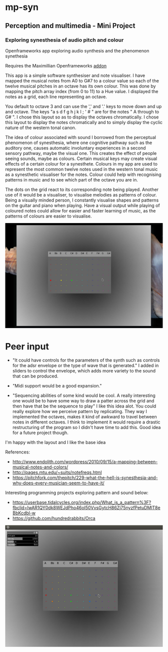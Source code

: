 # mp-syn
## Perception and multimedia - Mini Project
### Exploring synesthesia of audio pitch and colour

Openframeworks app exploring audio synthesis and the phenomenon synethesia

Requires the Maximillian Openframeworks [addon](https://github.com/micknoise/Maximilian)

This app is a simple software synthesiser and note visualiser. I have mapped the musical notes from A0 to G#7 to a colour value so each of the twelve musical pitches in an octave has its own colour. This was done by mapping the pitch array index (from 0 to 11) to a Hue value. I displayed the notes as a grid, each line representing an octave.

You default to octave 3 and can use the ',' and '.' keys to move down and up and octave. The keys "a s d f g h j k l ; ' # " are for the notes " A through to G# ". I chose this layout so as to display the octaves chromatically. I chose this layout to display the notes chromatically and to simply display the cyclic nature of the western tonal canon.

The idea of colour associated with sound I borrowed from the perceptual phenomenon of synesthesia, where one cognitive pathway such as the auditory one, causes automatic involuntary experiences in a second sensory pathway, maybe the visual one. This creates the effect of people seeing sounds, maybe as colours. Certain musical keys may create visual effects of a certain colour for a synesthete. Colours in my app are used to represent the most common twelve notes used in the western tonal music as a synesthetic visualiser for the notes. Colour could help with recognising patterns in music and to see which part of the octave you are in.

The dots on the grid react to its corresponding note being played. Another use of it would be a visualiser, to visualise melodies as patterns of colour. Being a visually minded person, I constantly visualise shapes and patterns on the guitar and piano when playing. Have a visual output while playing of coloured notes could allow for easier and faster learning of music, as the patterns of colours are easier to visualise.

![Interface image ](https://github.com/C1harlieL/mp-syn/blob/master/interface.jpeg)

# Peer input

- "It could have controls for the parameters of the synth such as controls for the adsr envelope or the type of wave that is generated."
  I added in sliders to control the envelope, which adds more variety to the sound that can be produced.

- "Midi support would be a good expansion."

- "Sequencing abilities of some kind would be cool. A really interesting one would be to have some way to draw a patter across the grid and then have that be the sequence to play"
   I like this idea alot. You could really explore how we perceive pattern by replicating. They way I implemented the octaves, makes it kind of awkward to travel between notes in different octaves. I think to implement it would require a drastic restructuring of the program so I didn't have time to add this. Good idea for a future project though.

I'm happy with the layout and I like the base idea

References:

- http://www.endolith.com/wordpress/2010/09/15/a-mapping-between-musical-notes-and-colors/
- http://pages.mtu.edu/~suits/notefreqs.html
- https://pitchfork.com/thepitch/229-what-the-hell-is-synesthesia-and-why-does-every-musician-seem-to-have-it/

Interesting programming projects exploring  pattern and sound below:
- https://userbase.tidalcycles.org/index.php/What_is_a_pattern%3F?fbclid=IwAR1QY0dk8WEJdPho46oI50VvsGytcH86Zj75nyzfPetuDMlT8eBbKcdbl-w
- https://github.com/hundredrabbits/Orca

![Mpsyn image ](https://github.com/C1harlieL/mp-syn/blob/master/mpsyn.jpeg)

